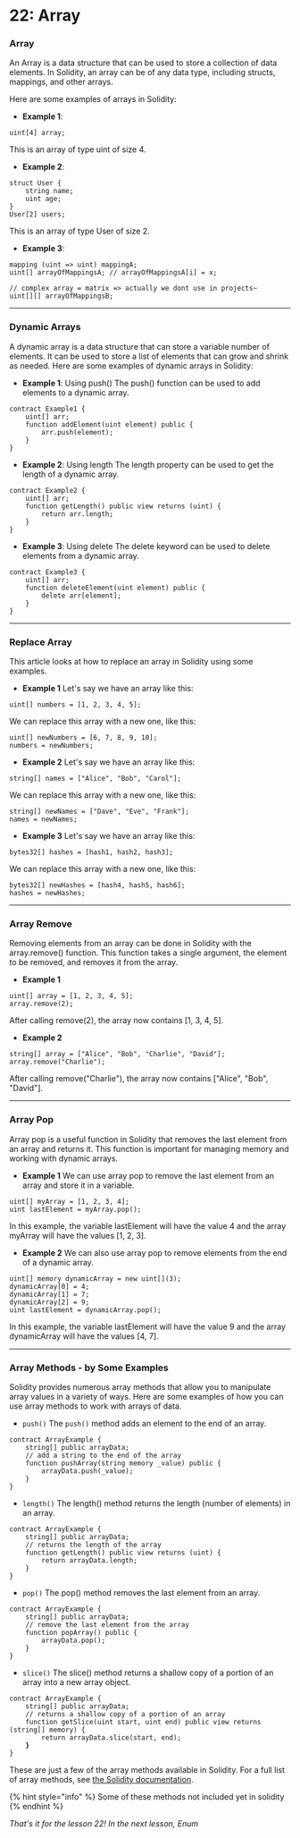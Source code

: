 # 22: Array

### Array

An Array is a data structure that can be used to store a collection of data elements. In Solidity, an array can be of any data type, including structs, mappings, and other arrays.

Here are some examples of arrays in Solidity:

* **Example 1**:

```solidity
uint[4] array;
```

This is an array of type uint of size 4.

* **Example 2**:

```solidity
struct User {    
    string name;    
    uint age;
} 
User[2] users;
```

This is an array of type User of size 2.

* **Example 3**:

```solidity
mapping (uint => uint) mappingA;
uint[] arrayOfMappingsA; // arrayOfMappingsA[i] = x;

// complex array = matrix => actually we dont use in projects~
uint[][] arrayOfMappingsB; 
```

***

### Dynamic Arrays

A dynamic array is a data structure that can store a variable number of elements. It can be used to store a list of elements that can grow and shrink as needed. Here are some examples of dynamic arrays in Solidity:

* **Example 1**: Using push() The push() function can be used to add elements to a dynamic array.

```solidity
contract Example1 {    
    uint[] arr; 
    function addElement(uint element) public {        
        arr.push(element);    
    }
}
```

* **Example 2**: Using length The length property can be used to get the length of a dynamic array.

```solidity
contract Example2 {    
    uint[] arr; 
    function getLength() public view returns (uint) {        
        return arr.length;    
    }
}
```

* **Example 3**: Using delete The delete keyword can be used to delete elements from a dynamic array.

```solidity
contract Example3 {    
    uint[] arr; 
    function deleteElement(uint element) public {        
        delete arr[element];    
    }
}
```

***

### Replace Array

This article looks at how to replace an array in Solidity using some examples.

* **Example 1** Let's say we have an array like this:

```solidity
uint[] numbers = [1, 2, 3, 4, 5];
```

We can replace this array with a new one, like this:

```solidity
uint[] newNumbers = [6, 7, 8, 9, 10];
numbers = newNumbers;
```

* **Example 2** Let's say we have an array like this:

```solidity
string[] names = ["Alice", "Bob", "Carol"];
```

We can replace this array with a new one, like this:

```solidity
string[] newNames = ["Dave", "Eve", "Frank"];
names = newNames;
```

* **Example 3** Let's say we have an array like this:

```solidity
bytes32[] hashes = [hash1, hash2, hash3];
```

We can replace this array with a new one, like this:

```solidity
bytes32[] newHashes = [hash4, hash5, hash6];
hashes = newHashes;
```

***

### Array Remove

Removing elements from an array can be done in Solidity with the array.remove() function. This function takes a single argument, the element to be removed, and removes it from the array.

* **Example 1**

```solidity
uint[] array = [1, 2, 3, 4, 5];
array.remove(2);
```

After calling remove(2), the array now contains \[1, 3, 4, 5].

* **Example 2**

```solidity
string[] array = ["Alice", "Bob", "Charlie", "David"];
array.remove("Charlie");
```

After calling remove("Charlie"), the array now contains \["Alice", "Bob", "David"].

***

### Array Pop

Array pop is a useful function in Solidity that removes the last element from an array and returns it. This function is important for managing memory and working with dynamic arrays.

* **Example 1** We can use array pop to remove the last element from an array and store it in a variable.

```solidity
uint[] myArray = [1, 2, 3, 4];
uint lastElement = myArray.pop();
```

In this example, the variable lastElement will have the value 4 and the array myArray will have the values \[1, 2, 3].

* **Example 2** We can also use array pop to remove elements from the end of a dynamic array.

```solidity
uint[] memory dynamicArray = new uint[](3);
dynamicArray[0] = 4;
dynamicArray[1] = 7;
dynamicArray[2] = 9;
uint lastElement = dynamicArray.pop();
```

In this example, the variable lastElement will have the value 9 and the array dynamicArray will have the values \[4, 7].

***

### Array Methods - by Some Examples

Solidity provides numerous array methods that allow you to manipulate array values in a variety of ways. Here are some examples of how you can use array methods to work with arrays of data.

* `push()` The `push()` method adds an element to the end of an array.

```solidity
contract ArrayExample {    
    string[] public arrayData; 
    // add a string to the end of the array    
    function pushArray(string memory _value) public {        
        arrayData.push(_value);    
    }
}
```

* `length()` The length() method returns the length (number of elements) in an array.

```solidity
contract ArrayExample {    
    string[] public arrayData; 
    // returns the length of the array    
    function getLength() public view returns (uint) {        
        return arrayData.length;    
    }
}
```

* `pop()` The pop() method removes the last element from an array.

```solidity
contract ArrayExample {    
    string[] public arrayData; 
    // remove the last element from the array    
    function popArray() public {        
        arrayData.pop();    
    }
}
```

* `slice()` The slice() method returns a shallow copy of a portion of an array into a new array object.

<pre class="language-solidity"><code class="lang-solidity">contract ArrayExample {    
    string[] public arrayData; 
    // returns a shallow copy of a portion of an array    
    function getSlice(uint start, uint end) public view returns (string[] memory) {        
        return arrayData.slice(start, end);    
<strong>    }
</strong>}
</code></pre>

These are just a few of the array methods available in Solidity. For a full list of array methods, see [the Solidity documentation](https://solidity.readthedocs.io/en/v0.8.0/types.html#arrays).

{% hint style="info" %}
Some of these methods not included yet in solidity
{% endhint %}

_That's it for the lesson 22! In the next lesson, Enum_
